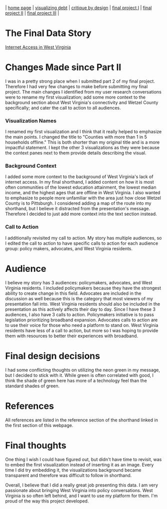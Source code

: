 | [home page](https://evianambarnes.github.io/portfolio/) | [visualizing debt](dataviz2.md) | [critique by design](CritiquebyDesign.md) | [final project I](Final_project_EvianaBarnes1.md) | [final project II](final_project_pt_2.md) | [final project III](finalproject3.md) |

# The Final Data Story
[Internet Access in West Virginia](https://carnegiemellon.shorthandstories.com/internet-access-in-west-virginia/index.html)

# Changes Made since Part II

I was in a pretty strong place when I submitted part 2 of my final project. Therefore I had very few changes to make before submitting my final project. The main changes I identified from my user research conversations were to rename my first visualization; add some more context to the background section about West Virginia's connectivity and Wetzel County specifically; and cater the call to action to all audiences. 

### Visualization Names

I renamed my first visualization and I think that it really helped to emphasize the main points. I changed the title to "Counties with more than 1 in 5 households offline." This is both shorter than my original title and is a more impactful statement. I kept the other 3 visualizations as they were because the context panes next to them provide details describing the visual. 

### Background Context

I added some more context to the background of West Virginia's lack of internet access. In my final shorthand, I added content on how it is most often communities of the lowest education attainment, the lowest median income, and the highest ages that are offline in West Virginia. I also wanted to emphasize to people more unfamiliar with the area just how close Wetzel County is to Pittsburgh. I considered adding a map of the route into my shorthand, but I believe it distracted from the presentation's message. Therefore I decided to just add more context into the text section instead.

### Call to Action

I additionally revisited my call to action. My story has multiple audiences, so I edited the call to action to have specific calls to action for each audience group: policy makers, advocates, and West Virginia residents. 

# Audience

I believe my story has 3 audiences: policymakers, advocates, and West Virginia residents. I included policymakers because they have the strongest ability to create change in this field. Advocates are included in the discussion as well because this is the category that most viewers of my presentation fall into. West Virginia residents should also be included in the presentation as this actively affects their day to day. Since I have these 3 audiences, I also have 3 calls to action. Policymakers initiative is to pass legislation prioritizing broadband expansion. Advocates calls to action are to use their voice for those who need a platform to stand on. West Virginia residents have less of a call to action, but more so I was hoping to provide them with resources to better their experiences with broadband.

# Final design decisions

I had some conflicting thoughts on utilizing the neon green in my message, but I decided to stick with it. While green is often correlated with good, I think the shade of green here has more of a technology feel than the standard shades of green. 

# References

All references are listed in the reference section of the shorthand linked in the first section of this webpage.

# Final thoughts

One thing I wish I could have figured out, but didn't have time to revisit, was to embed the first visualization instead of inserting it as an image. Every time I did try embedding it, the visualizations background became transparent and therefore was difficult to follow in shorthand.

Overall, I believe that I did a really great job presenting this data. I am very passionate about bringing West Virginia into policy conversations. West Virginia is so often left behind, and I want to use my platform for them. I'm proud of the way this project developed.
